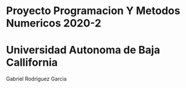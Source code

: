 # Proyecto Programacion Y Metodos Numericos 2020-2

# Universidad Autonoma de Baja Callifornia

Gabriel Rodriguez Garcia 

